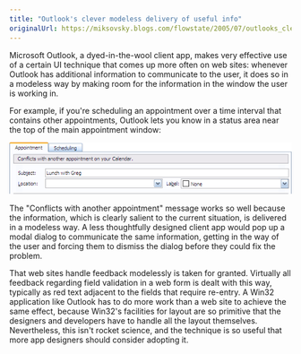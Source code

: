 ```yaml
---
title: "Outlook's clever modeless delivery of useful info"
originalUrl: https://miksovsky.blogs.com/flowstate/2005/07/outlooks_clever.html
---
```


<p>
  Microsoft Outlook, a dyed-in-the-wool client app, makes very effective use of
  a certain UI technique that comes up more often on web sites: whenever Outlook
  has additional information to communicate to the user, it does so in a
  modeless way by making room for the information in the window the user is
  working in.
</p>
<p>
  For example, if you're scheduling an appointment over a time interval that
  contains other appointments, Outlook lets you know in a status area near the
  top of the main appointment window:
</p>
<p>
  <img
    src="/images/flowstate/outlook_appointment_status_1.png"
    alt="Outlook_appointment_status_1"
  />
</p>
<p>
  The &quot;Conflicts with another appointment&quot; message works so well
  because the information, which is clearly salient to the current situation, is
  delivered in a modeless way. A less thoughtfully designed client app would pop
  up a modal dialog to communicate the same information, getting in the way of
  the user and forcing them to dismiss the dialog before they could fix the
  problem.
</p>
<p>
  That web sites handle feedback modelessly is taken for granted. Virtually all
  feedback regarding field validation in a web form is dealt with this way,
  typically as red text adjacent to the fields that require re-entry. A Win32
  application like Outlook has to do more work than a web site to achieve the
  same effect, because Win32's facilities for layout are so primitive that the
  designers and developers have to handle all the layout themselves.
  Nevertheless, this isn't rocket science, and the technique is so useful that
  more app designers should consider adopting it.
</p>

